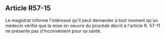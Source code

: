 Article R57-15
----
Le magistrat informe l'intéressé qu'il peut demander à tout moment qu'un médecin
vérifie que la mise en oeuvre du procédé décrit à l'article R. 57-11 ne présente
pas d'inconvénient pour sa santé.
